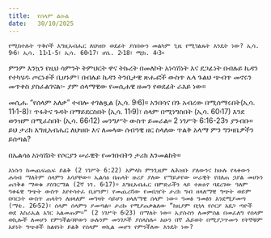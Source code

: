 ```yaml
---
title:  የሰላም ልዑል
date:   30/10/2025
---
```


`የሚከተሉት ጥቅሶች እግዚአብሔር ለህዝቡ ወደፊት ያሰበውን መልካም ጊዜ የሚገልጹት እንዴት ነው? ኢሳ. 9፡6፣ ኢሳ. 11፡1-5፣ ኢሳ. 60፡17፣ ሆሴ. 2፡18፣ ሚክ. 4፡3።`

ምንም እንኳን የዚህ ሳምንት ትምህርት ዋና ትኩረት በመለኮት አነሳሽነት እና ደጋፊነት በብሉይ ኪዳን የተካሄዱ ጦርነቶች ቢሆኑም፣ በብሉይ ኪዳን ትንቢታዊ ጽሑፎች ውስጥ ሌላ ጉልህ ጭብጥ መኖሩን መጥቀስ ያስፈልገናል፡- ያም ሰላማዊው የመሲሐዊ ዘመን የወደፊት ራእይ ነው።

መሲሑ “የሰላም አለቃ” ተብሎ ተገልጿል (ኢሳ. 9፡6)። አንበሳና በጉ አብረው በሚሰማሩበት(ኢሳ. 11፡1-8)፣ ጥፋትና ጉዳት በማይደርስበት (ኢሳ. 11፡9)፣ ሰላም በሚነግስበት (ኢሳ. 60፡17) እንደ ወንዝም በሚፈስበት (ኢሳ. 66፡12) መንግሥት ውስጥ ይመራል። 2 ነገሥት 6:16-23ን ያንብቡ። ይህ ታሪክ እግዚአብሔር ለህዝቡ እና ለመላው ሰብዓዊ ዘር ስላለው ጥልቅ አላማ ምን ግንዛቤዎችን ይሰጣል?

በኤልሳዕ አነሳሽነት የሶርያን ሠራዊት የመገቡበትን ታሪክ እንመልከት።

`እነሱን ከመጨፍጨፍ ይልቅ (2 ነገሥት 6:22) አምላክ ምንጊዜም ለሕዝቡ ያለውንና ከሁሉ የላቀውን ሐሳብ ማለትም ሰላምን አሳያቸው። ኤልሳዕ በጠላት ዙሪያ ያለው የማይታየው ሠራዊት የበለጠ ኃያል መሆኑን ጠንቅቆ ማወቁ ያስገርማል (2ኛ ነገ. 6፡17)። እግዚአብሔር በምድራችን ላይ ተጽዕኖ ባደረገው ዓለም ዓቀፋዊ ግጭት ውስጥ እየተሳተፈ ቢሆንም፣ የመጨረሻው የመቤዠት ታሪክ ግብ ዘላለማዊ ግጭት ወይም በባርነት ውስጥ ጠላትን ለዘላለም መግዛት ሳይሆን ዘላለማዊ ሰላም ነው። ዓመፅ ዓመፅን እንደሚያመጣ (ማቴ. 26፡52)፣ ሰላም ሰላምን ያመጣል። ታሪኩ የሚያጠቃልለው “ከዚያም በኋላ የሶርያ አደጋ ጣዮች ወደ እስራኤል አገር አልመጡም።” (2 ነገሥት 6፡23) በማለት ነው። ኢየሱስን ለመምሰል በመፈለግ የሰላም ወኪሎች ለመሆን የምንችልባቸውን ሁሉንም መንገዶች ያሰላስሉ። አሁን በኛ ሕይወት በሚያጋጥሙን የትኞቹም አይነት ግጭቶች ከልዩነት ይልቅ የሰላም ወኪል መሆን የምንችለው እንዴት ነው?`